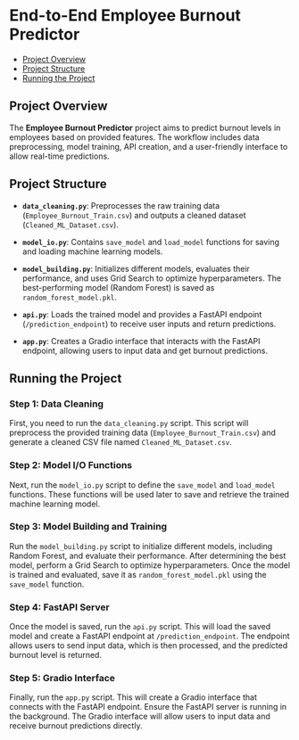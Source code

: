 # End-to-End Employee Burnout Predictor

- [Project Overview](#project-overview)
- [Project Structure](#project-structure)
- [Running the Project](#running-the-project)

## Project Overview
The **Employee Burnout Predictor** project aims to predict burnout levels in employees based on provided features. The workflow includes data preprocessing, model training, API creation, and a user-friendly interface to allow real-time predictions.

## Project Structure
- **`data_cleaning.py`**: Preprocesses the raw training data (`Employee_Burnout_Train.csv`) and outputs a cleaned dataset (`Cleaned_ML_Dataset.csv`).
  
- **`model_io.py`**: Contains `save_model` and `load_model` functions for saving and loading machine learning models.

- **`model_building.py`**: Initializes different models, evaluates their performance, and uses Grid Search to optimize hyperparameters. The best-performing model (Random Forest) is saved as `random_forest_model.pkl`.

- **`api.py`**: Loads the trained model and provides a FastAPI endpoint (`/prediction_endpoint`) to receive user inputs and return predictions.

- **`app.py`**: Creates a Gradio interface that interacts with the FastAPI endpoint, allowing users to input data and get burnout predictions.

## Running the Project

### Step 1: Data Cleaning
First, you need to run the `data_cleaning.py` script. This script will preprocess the provided training data (`Employee_Burnout_Train.csv`) and generate a cleaned CSV file named `Cleaned_ML_Dataset.csv`.

### Step 2: Model I/O Functions
Next, run the `model_io.py` script to define the `save_model` and `load_model` functions. These functions will be used later to save and retrieve the trained machine learning model.

### Step 3: Model Building and Training
Run the `model_building.py` script to initialize different models, including Random Forest, and evaluate their performance. After determining the best model, perform a Grid Search to optimize hyperparameters. Once the model is trained and evaluated, save it as `random_forest_model.pkl` using the `save_model` function.

### Step 4: FastAPI Server
Once the model is saved, run the `api.py` script. This will load the saved model and create a FastAPI endpoint at `/prediction_endpoint`. The endpoint allows users to send input data, which is then processed, and the predicted burnout level is returned.

### Step 5: Gradio Interface
Finally, run the `app.py` script. This will create a Gradio interface that connects with the FastAPI endpoint. Ensure the FastAPI server is running in the background. The Gradio interface will allow users to input data and receive burnout predictions directly.
